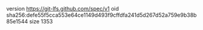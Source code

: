 version https://git-lfs.github.com/spec/v1
oid sha256:defe55f5cca553e64ce1149d493f9cffdfa241d5d267d52a759e9b38b85e1544
size 1353
